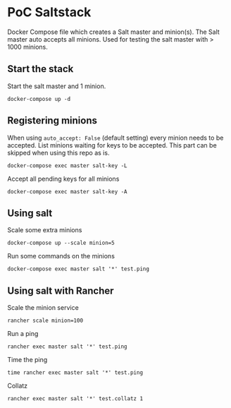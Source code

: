 # PoC Saltstack

Docker Compose file which creates a Salt master and minion(s). The Salt master auto accepts all minions. Used for testing the salt master with > 1000 minions. 

## Start the stack

Start the salt master and 1 minion.

```shell
docker-compose up -d
```

## Registering minions

When using `auto_accept: False` (default setting) every minion needs to be accepted. List minions waiting for keys to be accepted. This part can be skipped when using this repo as is.

```shell
docker-compose exec master salt-key -L
```

Accept all pending keys for all minions

```shell
docker-compose exec master salt-key -A
```

## Using salt

Scale some extra minions

```shell
docker-compose up --scale minion=5
```

Run some commands on the minions

```shell
docker-compose exec master salt '*' test.ping
```

## Using salt with Rancher

Scale the minion service

```shell
rancher scale minion=100
```

Run a ping
```shell
rancher exec master salt '*' test.ping
```

Time the ping

```shell
time rancher exec master salt '*' test.ping
```

Collatz

```shell
rancher exec master salt '*' test.collatz 1
```